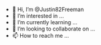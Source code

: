 - 👋 Hi, I’m @Justin82Freeman
- 👀 I’m interested in ...
- 🌱 I’m currently learning ...
- 💞️ I’m looking to collaborate on ...
- 📫 How to reach me ...

<!---
Justin82Freeman/Justin82Freeman is a ✨ special ✨ repository because its `README.md` (this file) appears on your GitHub profile.
You can click the Preview link to take a look at your changes.
--->
